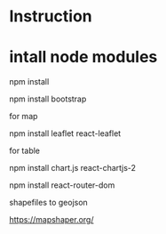 # Instruction

# intall node modules
npm install

npm install bootstrap

for map

npm install leaflet react-leaflet

for table

npm install chart.js react-chartjs-2

npm install react-router-dom


shapefiles to geojson

https://mapshaper.org/

